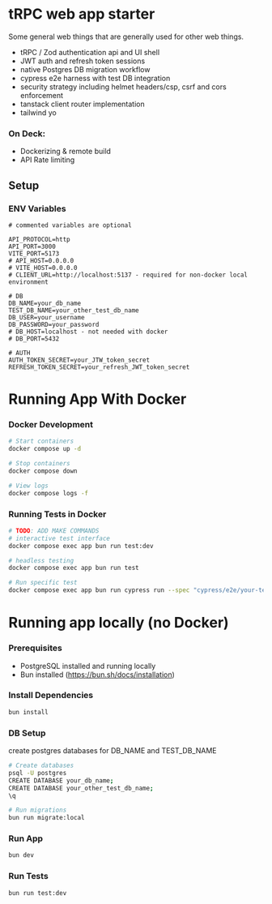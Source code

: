 # tRPC web app starter
Some general web things that are generally used for other web things.

- tRPC / Zod authentication api and UI shell
- JWT auth and refresh token sessions
- native Postgres DB migration workflow
- cypress e2e harness with test DB integration 
- security strategy including helmet headers/csp, csrf and cors enforcement
- tanstack client router implementation
- tailwind yo

### On Deck: 
- Dockerizing & remote build
- API Rate limiting


## Setup
### ENV Variables
```env 
# commented variables are optional

API_PROTOCOL=http
API_PORT=3000
VITE_PORT=5173
# API_HOST=0.0.0.0
# VITE_HOST=0.0.0.0
# CLIENT_URL=http://localhost:5137 - required for non-docker local environment

# DB
DB_NAME=your_db_name
TEST_DB_NAME=your_other_test_db_name
DB_USER=your_username
DB_PASSWORD=your_password
# DB_HOST=localhost - not needed with docker 
# DB_PORT=5432

# AUTH
AUTH_TOKEN_SECRET=your_JTW_token_secret
REFRESH_TOKEN_SECRET=your_refresh_JWT_token_secret
``` 


# Running App With Docker

### Docker Development 
```bash
# Start containers
docker compose up -d

# Stop containers
docker compose down

# View logs
docker compose logs -f
``` 

### Running Tests in Docker 
```bash
# TODO: ADD MAKE COMMANDS 
# interactive test interface 
docker compose exec app bun run test:dev

# headless testing
docker compose exec app bun run test

# Run specific test
docker compose exec app bun run cypress run --spec "cypress/e2e/your-test.cy.ts"
```


# Running app locally (no Docker)
### Prerequisites
- PostgreSQL installed and running locally
- Bun installed (https://bun.sh/docs/installation)

### Install Dependencies
```bash 
bun install
```

### DB Setup 
create postgres databases for DB_NAME and TEST_DB_NAME

```bash
# Create databases
psql -U postgres
CREATE DATABASE your_db_name;
CREATE DATABASE your_other_test_db_name;
\q

# Run migrations
bun run migrate:local
```

### Run App
```bash
bun dev
``` 

### Run Tests
```bash
bun run test:dev
``` 
